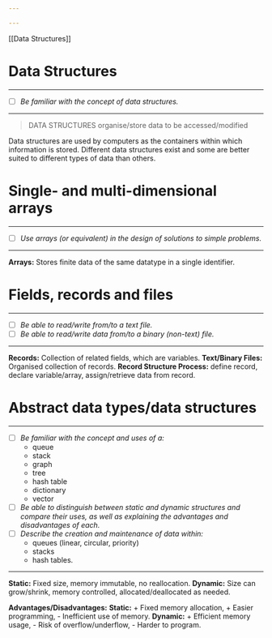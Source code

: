 ```yaml
---

---
```

[[Data Structures]]
# Data Structures
---
- [ ] *Be familiar with the concept of data structures.*
---
>DATA STRUCTURES organise/store data to be accessed/modified

Data structures are used by computers as the containers within which information is stored. Different data structures exist and some are better suited to different types of data than others.
# Single- and multi-dimensional arrays
---
- [ ] *Use arrays (or equivalent) in the design of solutions to simple problems.*
---
**Arrays:** Stores finite data of the same datatype in a single identifier.
# Fields, records and files
---
- [ ] *Be able to read/write from/to a text file.*
- [ ] *Be able to read/write data from/to a binary (non-text) file.*
---
**Records:** Collection of related fields, which are variables.
**Text/Binary Files:** Organised collection of records.
**Record Structure Process:** define record, declare variable/array, assign/retrieve data from record.
# Abstract data types/data structures
---
- [ ] *Be familiar with the concept and uses of a:*
	- queue
	- stack
	- graph
	- tree
	- hash table
	- dictionary
	- vector
- [ ] *Be able to distinguish between static and dynamic structures and compare their uses, as well as explaining the advantages and disadvantages of each.*
- [ ] *Describe the creation and maintenance of data within:*
	- queues (linear, circular, priority)
	- stacks
	- hash tables.
---
**Static:** Fixed size, memory immutable, no reallocation.
**Dynamic:** Size can grow/shrink, memory controlled, allocated/deallocated as needed.

**Advantages/Disadvantages:**
**Static:** + Fixed memory allocation, + Easier programming, - Inefficient use of memory.
**Dynamic:** + Efficient memory usage, - Risk of overflow/underflow, - Harder to program.